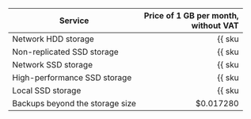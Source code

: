 | Service | Price of 1 GB per month,<br>without VAT |
|---------------------------------|-----------------------------------------------------------------------:|
| Network HDD storage | {{ sku|USD|mdb.cluster.network-hdd.mysql|month|string }} |
| Non-replicated SSD storage | {{ sku|USD|mdb.cluster.network-ssd-nonreplicated.mysql|month|string }} |
| Network SSD storage | {{ sku|USD|mdb.cluster.network-nvme.mysql|month|string }} |
| High-performance SSD storage | {{ sku|USD|mdb.cluster.network-ssd-io-m3.mysql|month|string }} |
| Local SSD storage | {{ sku|USD|mdb.cluster.local-nvme.mysql|month|string }} |
| Backups beyond the storage size | $0.017280 |
